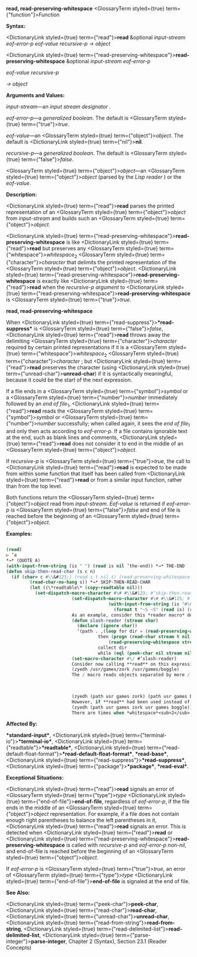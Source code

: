 **read, read-preserving-whitespace** <GlossaryTerm styled={true} term={"function"}><i>Function</i></GlossaryTerm> 



**Syntax:** 



<DictionaryLink styled={true} term={"read"}><b>read</b></DictionaryLink> &amp;optional *input-stream eof-error-p eof-value recursive-p → object* 



<DictionaryLink styled={true} term={"read-preserving-whitespace"}><b>read-preserving-whitespace</b></DictionaryLink> &amp;optional *input-stream eof-error-p* 



*eof-value recursive-p* 



*→ object* 



**Arguments and Values:** 



*input-stream*—an *input stream designator* . 



*eof-error-p*—a *generalized boolean*. The default is <GlossaryTerm styled={true} term={"true"}><i>true</i></GlossaryTerm>. 



*eof-value*—an <GlossaryTerm styled={true} term={"object"}><i>object</i></GlossaryTerm>. The default is <DictionaryLink styled={true} term={"nil"}><b>nil</b></DictionaryLink>. 



*recursive-p*—a *generalized boolean*. The default is <GlossaryTerm styled={true} term={"false"}><i>false</i></GlossaryTerm>. 



<GlossaryTerm styled={true} term={"object"}><i>object</i></GlossaryTerm>—an <GlossaryTerm styled={true} term={"object"}><i>object</i></GlossaryTerm> (parsed by the *Lisp reader* ) or the *eof-value*. 



**Description:** 



<DictionaryLink styled={true} term={"read"}><b>read</b></DictionaryLink> parses the printed representation of an <GlossaryTerm styled={true} term={"object"}><i>object</i></GlossaryTerm> from *input-stream* and builds such an <GlossaryTerm styled={true} term={"object"}><i>object</i></GlossaryTerm>. 



<DictionaryLink styled={true} term={"read-preserving-whitespace"}><b>read-preserving-whitespace</b></DictionaryLink> is like <DictionaryLink styled={true} term={"read"}><b>read</b></DictionaryLink> but preserves any <GlossaryTerm styled={true} term={"whitespace"}><i>whitespace</i></GlossaryTerm><sub>2</sub> <GlossaryTerm styled={true} term={"character"}><i>character</i></GlossaryTerm> that delimits the printed representation of the <GlossaryTerm styled={true} term={"object"}><i>object</i></GlossaryTerm>. <DictionaryLink styled={true} term={"read-preserving-whitespace"}><b>read-preserving-whitespace</b></DictionaryLink> is exactly like <DictionaryLink styled={true} term={"read"}><b>read</b></DictionaryLink> when the *recursive-p argument* to <DictionaryLink styled={true} term={"read-preserving-whitespace"}><b>read-preserving-whitespace</b></DictionaryLink> is <GlossaryTerm styled={true} term={"true"}><i>true</i></GlossaryTerm>. 







 



 



**read, read-preserving-whitespace** 



When <DictionaryLink styled={true} term={"read-suppress"}><b>\*read-suppress\*</b></DictionaryLink> is <GlossaryTerm styled={true} term={"false"}><i>false</i></GlossaryTerm>, <DictionaryLink styled={true} term={"read"}><b>read</b></DictionaryLink> throws away the delimiting <GlossaryTerm styled={true} term={"character"}><i>character</i></GlossaryTerm> required by certain printed representations if it is a <GlossaryTerm styled={true} term={"whitespace"}><i>whitespace</i></GlossaryTerm><sub>2</sub> <GlossaryTerm styled={true} term={"character"}><i>character</i></GlossaryTerm> ; but <DictionaryLink styled={true} term={"read"}><b>read</b></DictionaryLink> preserves the character (using <DictionaryLink styled={true} term={"unread-char"}><b>unread-char</b></DictionaryLink>) if it is syntactically meaningful, because it could be the start of the next expression. 



If a file ends in a <GlossaryTerm styled={true} term={"symbol"}><i>symbol</i></GlossaryTerm> or a <GlossaryTerm styled={true} term={"number"}><i>number</i></GlossaryTerm> immediately followed by an *end of file*<sub>1</sub>, <DictionaryLink styled={true} term={"read"}><b>read</b></DictionaryLink> reads the <GlossaryTerm styled={true} term={"symbol"}><i>symbol</i></GlossaryTerm> or <GlossaryTerm styled={true} term={"number"}><i>number</i></GlossaryTerm> successfully; when called again, it sees the *end of file*<sub>1</sub> and only then acts according to *eof-error-p*. If a file contains ignorable text at the end, such as blank lines and comments, <DictionaryLink styled={true} term={"read"}><b>read</b></DictionaryLink> does not consider it to end in the middle of an <GlossaryTerm styled={true} term={"object"}><i>object</i></GlossaryTerm>. 



If *recursive-p* is <GlossaryTerm styled={true} term={"true"}><i>true</i></GlossaryTerm>, the call to <DictionaryLink styled={true} term={"read"}><b>read</b></DictionaryLink> is expected to be made from within some function that itself has been called from <DictionaryLink styled={true} term={"read"}><b>read</b></DictionaryLink> or from a similar input function, rather than from the top level. 



Both functions return the <GlossaryTerm styled={true} term={"object"}><i>object</i></GlossaryTerm> read from *input-stream*. *Eof-value* is returned if *eof-error-p* is <GlossaryTerm styled={true} term={"false"}><i>false</i></GlossaryTerm> and end of file is reached before the beginning of an <GlossaryTerm styled={true} term={"object"}><i>object</i></GlossaryTerm>. 



**Examples:**
```lisp

(read) 
▷ ’a 
*→* (QUOTE A) 
(with-input-from-string (is " ") (read is nil ’the-end)) *→* THE-END 
(defun skip-then-read-char (s c n) 
  (if (char= c #\\&#123;) (read s t nil t) (read-preserving-whitespace s)) 
	     (read-char-no-hang s)) *→* SKIP-THEN-READ-CHAR 
	     (let ((\*readtable\* (copy-readtable nil))) 
	       (set-dispatch-macro-character #\# #\\&#123; #’skip-then-read-char) 
					     (set-dispatch-macro-character #\# #\\&#125; #’skip-then-read-char) 
									   (with-input-from-string (is "#\&#123;123 x #\&#125;123 y") 
									     (format t "~S ~S" (read is) (read is)))) *→* #\x, #\Space, NIL 
					     As an example, consider this *reader macro* definition: 
					     (defun slash-reader (stream char) 
					       (declare (ignore char)) 
					       ‘(path . ,(loop for dir = (read-preserving-whitespace stream t nil t) 
							       then (progn (read-char stream t nil t) 
									   (read-preserving-whitespace stream t nil t)) 
							       collect dir 
							       while (eql (peek-char nil stream nil nil t) #\/)))) 
					     (set-macro-character #\/ #’slash-reader) 
					     Consider now calling **read** on this expression: 
					     (zyedh /usr/games/zork /usr/games/boggle) 
					     The / macro reads objects separated by more / characters; thus /usr/games/zork is intended to read as (path usr games zork). The entire example expression should therefore be read as 

					     
					     
					     (zyedh (path usr games zork) (path usr games boggle)) 
					     However, if **read** had been used instead of **read-preserving-whitespace**, then after the reading of the symbol zork, the following space would be discarded; the next call to **peek-char** would see the following /, and the loop would continue, producing this interpretation: 
					     (zyedh (path usr games zork usr games boggle)) 
					     There are times when *whitespace*<sub>2</sub> <sup>should be discarded. If a command interpreter takes single</sup> character commands, but occasionally reads an *object* then if the *whitespace*<sub>2</sub> after a *symbol* is not discarded it might be interpreted as a command some time later after the *symbol* had been read. 

```
**Affected By:** 



**\*standard-input\***, <DictionaryLink styled={true} term={"terminal-io"}><b>\*terminal-io\*</b></DictionaryLink>, <DictionaryLink styled={true} term={"readtable"}><b>\*readtable\*</b></DictionaryLink>, <DictionaryLink styled={true} term={"read-default-float-format"}><b>\*read-default-float-format\*</b></DictionaryLink>, **\*read-base\***, <DictionaryLink styled={true} term={"read-suppress"}><b>\*read-suppress\*</b></DictionaryLink>, <DictionaryLink styled={true} term={"package"}><b>\*package\*</b></DictionaryLink>, **\*read-eval\***. 



**Exceptional Situations:** 



<DictionaryLink styled={true} term={"read"}><b>read</b></DictionaryLink> signals an error of <GlossaryTerm styled={true} term={"type"}><i>type</i></GlossaryTerm> <DictionaryLink styled={true} term={"end-of-file"}><b>end-of-file</b></DictionaryLink>, regardless of *eof-error-p*, if the file ends in the middle of an <GlossaryTerm styled={true} term={"object"}><i>object</i></GlossaryTerm> representation. For example, if a file does not contain enough right parentheses to balance the left parentheses in it, <DictionaryLink styled={true} term={"read"}><b>read</b></DictionaryLink> signals an error. This is detected when <DictionaryLink styled={true} term={"read"}><b>read</b></DictionaryLink> or <DictionaryLink styled={true} term={"read-preserving-whitespace"}><b>read-preserving-whitespace</b></DictionaryLink> is called with *recursive-p* and *eof-error-p non-nil*, and end-of-file is reached before the beginning of an <GlossaryTerm styled={true} term={"object"}><i>object</i></GlossaryTerm>. 



If *eof-error-p* is <GlossaryTerm styled={true} term={"true"}><i>true</i></GlossaryTerm>, an error of <GlossaryTerm styled={true} term={"type"}><i>type</i></GlossaryTerm> <DictionaryLink styled={true} term={"end-of-file"}><b>end-of-file</b></DictionaryLink> is signaled at the end of file. 



**See Also:** 



<DictionaryLink styled={true} term={"peek-char"}><b>peek-char</b></DictionaryLink>, <DictionaryLink styled={true} term={"read-char"}><b>read-char</b></DictionaryLink>, <DictionaryLink styled={true} term={"unread-char"}><b>unread-char</b></DictionaryLink>, <DictionaryLink styled={true} term={"read-from-string"}><b>read-from-string</b></DictionaryLink>, <DictionaryLink styled={true} term={"read-delimited-list"}><b>read-delimited-list</b></DictionaryLink>, <DictionaryLink styled={true} term={"parse-integer"}><b>parse-integer</b></DictionaryLink>, Chapter 2 (Syntax), Section 23.1 (Reader Concepts) 



